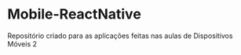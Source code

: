 # Mobile-ReactNative
Repositório criado para as aplicações feitas nas aulas de Dispositivos Móveis 2
